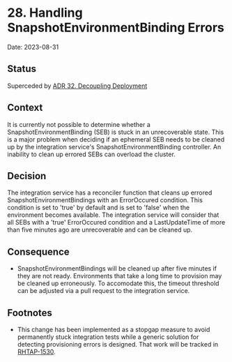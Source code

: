 # 28. Handling SnapshotEnvironmentBinding Errors
Date: 2023-08-31

## Status
Superceded by [ADR 32. Decoupling Deployment](0032-decoupling-deployment.html)

## Context
It is currently not possible to determine whether a SnapshotEnvironmentBinding (SEB) is stuck in an unrecoverable state.  This is a major problem when deciding if an ephemeral SEB needs to be cleaned up by the integration service's SnapshotEnvironmentBinding controller.  An inability to clean up errored SEBs can overload the cluster.

## Decision
The integration service has a reconciler function that cleans up errored SnapshotEnvironmentBindings with an ErrorOccured condition.  This condition is set to 'true' by default and is set to 'false' when the environment becomes available.  The integration service will consider that all SEBs with a 'true' ErrorOccured condition and a LastUpdateTime of more than five minutes ago are unrecoverable and can be cleaned up.

## Consequence
- SnapshotEnvironmentBindings will be cleaned up after five minutes if they are not ready.  Environments that take a long time to provision may be cleaned up erroneously.  To accomodate this, the timeout threshold can be adjusted via a pull request to the integration service.

## Footnotes
- This change has been implemented as a stopgap measure to avoid permanently stuck integration tests while a generic solution for detecting provisioning errors is designed.  That work will be tracked in [RHTAP-1530](https://issues.redhat.com/browse/RHTAP-1530).
